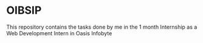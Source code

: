 # OIBSIP

This repository contains the tasks done by me in the 1 month Internship as a Web Development Intern in Oasis Infobyte
